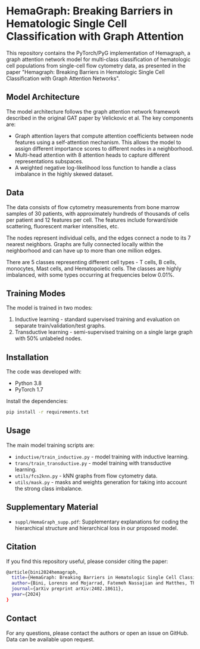 # HemaGraph: Breaking Barriers in Hematologic Single Cell Classification with Graph Attention

This repository contains the PyTorch/PyG implementation of Hemagraph, a graph attention network model for multi-class classification of hematologic cell populations from single-cell flow cytometry data, as presented in the paper "Hemagraph: Breaking Barriers in Hematologic Single Cell Classification with Graph Attention Networks".

## Model Architecture

The model architecture follows the graph attention network framework described in the original GAT paper by Velickovic et al. The key components are:

- Graph attention layers that compute attention coefficients between node features using a self-attention mechanism. This allows the model to assign different importance scores to different nodes in a neighborhood.
- Multi-head attention with 8 attention heads to capture different representations subspaces.
- A weighted negative log-likelihood loss function to handle a class imbalance in the highly skewed dataset.

## Data

The data consists of flow cytometry measurements from bone marrow samples of 30 patients, with approximately hundreds of thousands of cells per patient and 12 features per cell. The features include forward/side scattering, fluorescent marker intensities, etc.

The nodes represent individual cells, and the edges connect a node to its 7 nearest neighbors. Graphs are fully connected locally within the neighborhood and can have up to more than one million edges.

There are 5 classes representing different cell types - T cells, B cells, monocytes, Mast cells, and Hematopoietic cells. The classes are highly imbalanced, with some types occurring at frequencies below 0.01%.

## Training Modes

The model is trained in two modes:

1. Inductive learning - standard supervised training and evaluation on separate train/validation/test graphs.
2. Transductive learning - semi-supervised training on a single large graph with 50% unlabeled nodes.

## Installation

The code was developed with:

- Python 3.8
- PyTorch 1.7

Install the dependencies:

```bash
pip install -r requirements.txt
```

## Usage

The main model training scripts are:

- `inductive/train_inductive.py` - model training with inductive learning.
- `trans/train_transductive.py` - model training with transductive learning.
- `utils/fcs2knn.py` - kNN graphs from flow cytometry data.
- `utils/mask.py` - masks and weights generation for taking into account the strong class imbalance.

## Supplementary Material
- `suppl/HemaGraph_supp.pdf`: Supplementary explanations for coding the hierarchical structure and hierarchical loss in our proposed model.

## Citation
If you find this repository useful, please consider citing the paper:

```bash
@article{bini2024hemagraph,
  title={HemaGraph: Breaking Barriers in Hematologic Single Cell Classification with Graph Attention},
  author={Bini, Lorenzo and Mojarrad, Fatemeh Nassajian and Matthes, Thomas and Marchand-Maillet, St{\'e}phane},
  journal={arXiv preprint arXiv:2402.18611},
  year={2024}
}
```

## Contact

For any questions, please contact the authors or open an issue on GitHub. Data can be available upon request.
